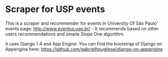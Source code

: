Scraper for USP events
===================

This is a scraper and recommender for events in University Of São Paulo' events page: http://www.eventos.usp.br/ - It recommends based on other users recommendations and simple Slope One algorithm.

It uses Django 1.4 and App Engine. You can find the bootstrap of Django on Appengine here: https://github.com/gabrielhpugliese/django-on-appengine
